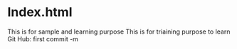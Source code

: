 # Index.html
 This is for sample and learning purpose
This is for triaining purpose to learn Git Hub: first commit -m
